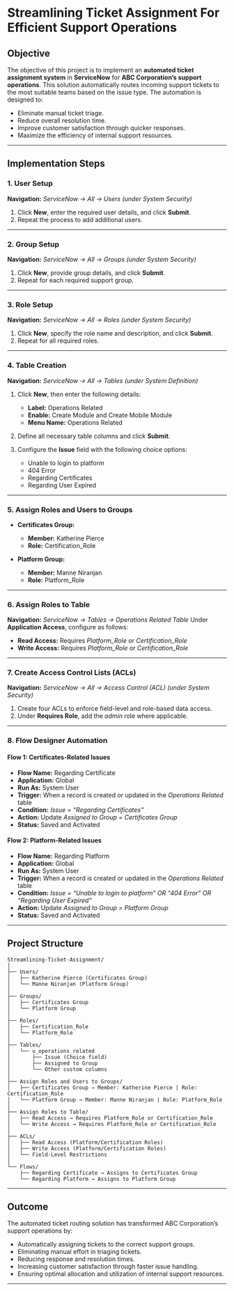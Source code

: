 # **Streamlining Ticket Assignment For Efficient Support Operations**

## **Objective**

The objective of this project is to implement an **automated ticket assignment system** in **ServiceNow** for **ABC Corporation’s support operations**.
This solution automatically routes incoming support tickets to the most suitable teams based on the issue type. The automation is designed to:

* Eliminate manual ticket triage.
* Reduce overall resolution time.
* Improve customer satisfaction through quicker responses.
* Maximize the efficiency of internal support resources.

---

## **Implementation Steps**

### **1. User Setup**

**Navigation:** *ServiceNow → All → Users (under System Security)*

1. Click **New**, enter the required user details, and click **Submit**.
2. Repeat the process to add additional users.

---

### **2. Group Setup**

**Navigation:** *ServiceNow → All → Groups (under System Security)*

1. Click **New**, provide group details, and click **Submit**.
2. Repeat for each required support group.

---

### **3. Role Setup**

**Navigation:** *ServiceNow → All → Roles (under System Security)*

1. Click **New**, specify the role name and description, and click **Submit**.
2. Repeat for all required roles.

---

### **4. Table Creation**

**Navigation:** *ServiceNow → All → Tables (under System Definition)*

1. Click **New**, then enter the following details:

   * **Label:** Operations Related
   * **Enable:** Create Module and Create Mobile Module
   * **Menu Name:** Operations Related
2. Define all necessary table columns and click **Submit**.
3. Configure the **Issue** field with the following choice options:

   * Unable to login to platform
   * 404 Error
   * Regarding Certificates
   * Regarding User Expired

---

### **5. Assign Roles and Users to Groups**

* **Certificates Group:**

  * **Member:** Katherine Pierce
  * **Role:** Certification_Role

* **Platform Group:**

  * **Member:** Manne Niranjan
  * **Role:** Platform_Role

---

### **6. Assign Roles to Table**

**Navigation:** *ServiceNow → Tables → Operations Related Table*
Under **Application Access**, configure as follows:

* **Read Access:** Requires *Platform_Role* or *Certification_Role*
* **Write Access:** Requires *Platform_Role* or *Certification_Role*

---

### **7. Create Access Control Lists (ACLs)**

**Navigation:** *ServiceNow → All → Access Control (ACL) (under System Security)*

1. Create four ACLs to enforce field-level and role-based data access.
2. Under **Requires Role**, add the *admin* role where applicable.

---

### **8. Flow Designer Automation**

#### **Flow 1: Certificates-Related Issues**

* **Flow Name:** Regarding Certificate
* **Application:** Global
* **Run As:** System User
* **Trigger:** When a record is created or updated in the *Operations Related* table
* **Condition:** *Issue = “Regarding Certificates”*
* **Action:** Update *Assigned to Group = Certificates Group*
* **Status:** Saved and Activated

#### **Flow 2: Platform-Related Issues**

* **Flow Name:** Regarding Platform
* **Application:** Global
* **Run As:** System User
* **Trigger:** When a record is created or updated in the *Operations Related* table
* **Condition:** *Issue = “Unable to login to platform” OR “404 Error” OR “Regarding User Expired”*
* **Action:** Update *Assigned to Group = Platform Group*
* **Status:** Saved and Activated

---

## **Project Structure**

```
Streamlining-Ticket-Assignment/
│
├── Users/
│   ├── Katherine Pierce (Certificates Group)
│   └── Manne Niranjan (Platform Group)
│
├── Groups/
│   ├── Certificates Group
│   └── Platform Group
│
├── Roles/
│   ├── Certification_Role
│   └── Platform_Role
│
├── Tables/
│   └── u_operations_related
│       ├── Issue (Choice field)
│       ├── Assigned to Group
│       └── Other custom columns
│
├── Assign Roles and Users to Groups/
│   ├── Certificates Group → Member: Katherine Pierce | Role: Certification_Role
│   └── Platform Group → Member: Manne Niranjan | Role: Platform_Role
│
├── Assign Roles to Table/
│   ├── Read Access → Requires Platform_Role or Certification_Role
│   └── Write Access → Requires Platform_Role or Certification_Role
│
├── ACLs/
│   ├── Read Access (Platform/Certification Roles)
│   ├── Write Access (Platform/Certification Roles)
│   └── Field-Level Restrictions
│
└── Flows/
    ├── Regarding Certificate → Assigns to Certificates Group
    └── Regarding Platform → Assigns to Platform Group
```

---

## **Outcome**

The automated ticket routing solution has transformed ABC Corporation’s support operations by:

* Automatically assigning tickets to the correct support groups.
* Eliminating manual effort in triaging tickets.
* Reducing response and resolution times.
* Increasing customer satisfaction through faster issue handling.
* Ensuring optimal allocation and utilization of internal support resources.

---
